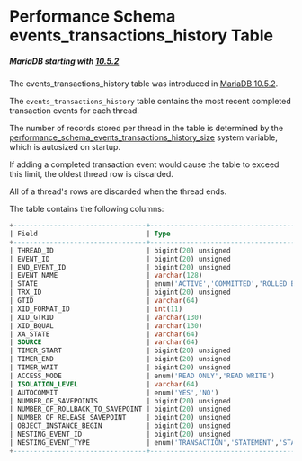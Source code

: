 # Performance Schema events_transactions_history Table

##### MariaDB starting with [10.5.2](/kb/en/mariadb-1052-release-notes/)

The events_transactions_history table was introduced in [MariaDB 10.5.2](/kb/en/mariadb-1052-release-notes/).

The `events_transactions_history` table contains the most recent completed transaction events for each thread.

The number of records stored per thread in the table is determined by the [performance_schema_events_transactions_history_size](/kb/en/performance-schema-system-variables/#performance_schema_events_transactions_history_size) system variable, which is autosized on startup.

If adding a completed transaction event would cause the table to exceed this limit, the oldest thread row is discarded.

All of a thread's rows are discarded when the thread ends.

The table contains the following columns:

```sql
+---------------------------------+------------------------------------------------+------+-----+---------+-------+
| Field                           | Type                                           | Null | Key | Default | Extra |
+---------------------------------+------------------------------------------------+------+-----+---------+-------+
| THREAD_ID                       | bigint(20) unsigned                            | NO   |     | NULL    |       |
| EVENT_ID                        | bigint(20) unsigned                            | NO   |     | NULL    |       |
| END_EVENT_ID                    | bigint(20) unsigned                            | YES  |     | NULL    |       |
| EVENT_NAME                      | varchar(128)                                   | NO   |     | NULL    |       |
| STATE                           | enum('ACTIVE','COMMITTED','ROLLED BACK')       | YES  |     | NULL    |       |
| TRX_ID                          | bigint(20) unsigned                            | YES  |     | NULL    |       |
| GTID                            | varchar(64)                                    | YES  |     | NULL    |       |
| XID_FORMAT_ID                   | int(11)                                        | YES  |     | NULL    |       |
| XID_GTRID                       | varchar(130)                                   | YES  |     | NULL    |       |
| XID_BQUAL                       | varchar(130)                                   | YES  |     | NULL    |       |
| XA_STATE                        | varchar(64)                                    | YES  |     | NULL    |       |
| SOURCE                          | varchar(64)                                    | YES  |     | NULL    |       |
| TIMER_START                     | bigint(20) unsigned                            | YES  |     | NULL    |       |
| TIMER_END                       | bigint(20) unsigned                            | YES  |     | NULL    |       |
| TIMER_WAIT                      | bigint(20) unsigned                            | YES  |     | NULL    |       |
| ACCESS_MODE                     | enum('READ ONLY','READ WRITE')                 | YES  |     | NULL    |       |
| ISOLATION_LEVEL                 | varchar(64)                                    | YES  |     | NULL    |       |
| AUTOCOMMIT                      | enum('YES','NO')                               | NO   |     | NULL    |       |
| NUMBER_OF_SAVEPOINTS            | bigint(20) unsigned                            | YES  |     | NULL    |       |
| NUMBER_OF_ROLLBACK_TO_SAVEPOINT | bigint(20) unsigned                            | YES  |     | NULL    |       |
| NUMBER_OF_RELEASE_SAVEPOINT     | bigint(20) unsigned                            | YES  |     | NULL    |       |
| OBJECT_INSTANCE_BEGIN           | bigint(20) unsigned                            | YES  |     | NULL    |       |
| NESTING_EVENT_ID                | bigint(20) unsigned                            | YES  |     | NULL    |       |
| NESTING_EVENT_TYPE              | enum('TRANSACTION','STATEMENT','STAGE','WAIT') | YES  |     | NULL    |       |
+---------------------------------+------------------------------------------------+------+-----+---------+-------+
```